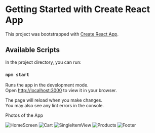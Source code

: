 # Getting Started with Create React App

This project was bootstrapped with [Create React App](https://github.com/facebook/create-react-app).

## Available Scripts

In the project directory, you can run:

### `npm start`

Runs the app in the development mode.\
Open [http://localhost:3000](http://localhost:3000) to view it in your browser.

The page will reload when you make changes.\
You may also see any lint errors in the console.

Photos of the App

![HomeScreen](https://user-images.githubusercontent.com/92999815/233854234-f75774d1-9c5a-4d8d-b379-e51ac96a28d0.JPG)
![Cart](https://user-images.githubusercontent.com/92999815/233854242-97184873-1267-4936-8003-1e1764c69ad5.JPG)
![SingleItemView](https://user-images.githubusercontent.com/92999815/233854246-7ea3fb23-c4a6-4f27-b34c-37951bcd72b5.JPG)
![Products](https://user-images.githubusercontent.com/92999815/233854255-b58f521a-140e-4539-84fd-e706d4f61aad.JPG)
![Footer](https://user-images.githubusercontent.com/92999815/233854256-c4ad3bd2-1bab-4ca2-8560-21a1e5488568.JPG)
